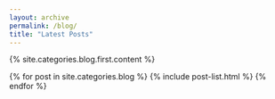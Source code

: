 ```yaml
---
layout: archive
permalink: /blog/
title: "Latest Posts"
---
```


<div class="tiles">
<p class="duzwurk">{% site.categories.blog.first.content %}</p>
{% for post in site.categories.blog %}
	{% include post-list.html %}
{% endfor %}
</div><!-- /.tiles -->